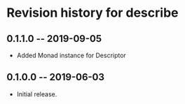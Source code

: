 # Revision history for describe

## 0.1.1.0 -- 2019-09-05

* Added Monad instance for Descriptor

## 0.1.0.0 -- 2019-06-03

* Initial release.
